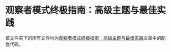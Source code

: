 # 观察者模式终极指南：高级主题与最佳实践

该文件夹下的所有文件均为[观察者模式终极指南：高级主题与最佳实践](https://mp.weixin.qq.com/s?__biz=MzIzMDM4MzE3Mw==&mid=2247487976&idx=1&sn=84bd038ab72e46bc5ebb1473614cea26&chksm=e8b51ac2dfc293d4a0905e164d1e73f8f838bd073a1a4a3fa47424b644211686e0723ec65bb7#rd)文章中的配套代码。
